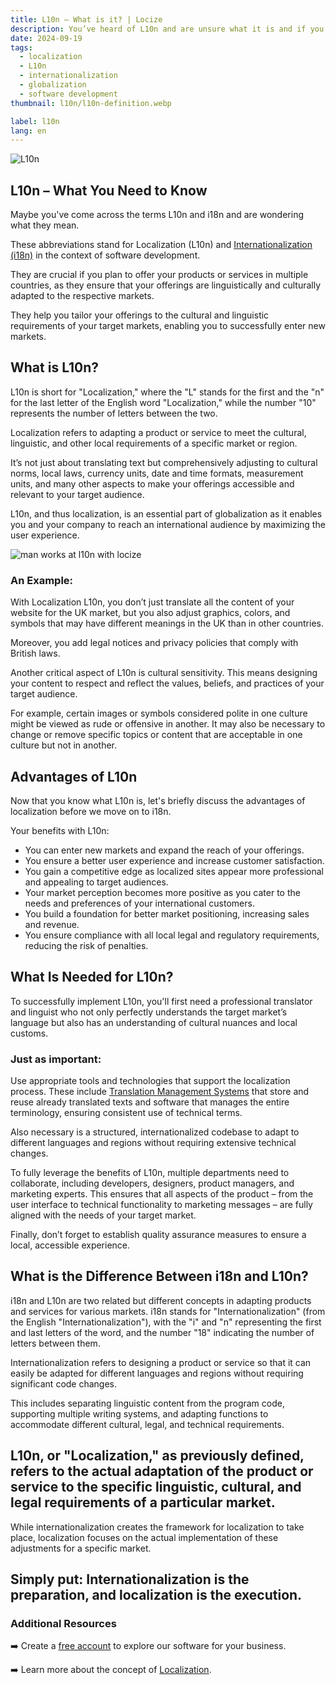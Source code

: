 ```yaml
---
title: L10n – What is it? | Locize
description: You’ve heard of L10n and are unsure what it is and if you need it? We'll tell you everything you need to know about it.
date: 2024-09-19
tags:
  - localization
  - L10n
  - internationalization
  - globalization
  - software development
thumbnail: l10n/l10n-definition.webp

label: l10n
lang: en
---
```


![L10n](l10n-definition.webp)


## L10n – What You Need to Know

Maybe you've come across the terms L10n and i18n and are wondering what they mean.

These abbreviations stand for Localization (L10n) and <a href="/blog/what-is-i18n" title="Internationalization (i18n)">Internationalization (i18n)</a> in the context of software development.

They are crucial if you plan to offer your products or services in multiple countries, as they ensure that your offerings are linguistically and culturally adapted to the respective markets.

They help you tailor your offerings to the cultural and linguistic requirements of your target markets, enabling you to successfully enter new markets.

## What is L10n?

L10n is short for "Localization," where the "L" stands for the first and the "n" for the last letter of the English word "Localization," while the number "10" represents the number of letters between the two.

Localization refers to adapting a product or service to meet the cultural, linguistic, and other local requirements of a specific market or region.

It’s not just about translating text but comprehensively adjusting to cultural norms, local laws, currency units, date and time formats, measurement units, and many other aspects to make your offerings accessible and relevant to your target audience.

L10n, and thus localization, is an essential part of globalization as it enables you and your company to reach an international audience by maximizing the user experience.

![man works at l10n with locize](guy-working-on-localization-l10n.webp "Man working on L10n with Locize")

### An Example:

With Localization L10n, you don’t just translate all the content of your website for the UK market, but you also adjust graphics, colors, and symbols that may have different meanings in the UK than in other countries.

Moreover, you add legal notices and privacy policies that comply with British laws.

Another critical aspect of L10n is cultural sensitivity. This means designing your content to respect and reflect the values, beliefs, and practices of your target audience.

For example, certain images or symbols considered polite in one culture might be viewed as rude or offensive in another. It may also be necessary to change or remove specific topics or content that are acceptable in one culture but not in another.

## Advantages of L10n

Now that you know what L10n is, let's briefly discuss the advantages of localization before we move on to i18n.

Your benefits with L10n:

- You can enter new markets and expand the reach of your offerings.
- You ensure a better user experience and increase customer satisfaction.
- You gain a competitive edge as localized sites appear more professional and appealing to target audiences.
- Your market perception becomes more positive as you cater to the needs and preferences of your international customers.
- You build a foundation for better market positioning, increasing sales and revenue.
- You ensure compliance with all local legal and regulatory requirements, reducing the risk of penalties.

## What Is Needed for L10n?

To successfully implement L10n, you'll first need a professional translator and linguist who not only perfectly understands the target market’s language but also has an understanding of cultural nuances and local customs.

### Just as important:

Use appropriate tools and technologies that support the localization process. These include <a href="/blog/tms/" title="Translation Management Systems">Translation Management Systems</a> that store and reuse already translated texts and software that manages the entire terminology, ensuring consistent use of technical terms.

Also necessary is a structured, internationalized codebase to adapt to different languages and regions without requiring extensive technical changes.

To fully leverage the benefits of L10n, multiple departments need to collaborate, including developers, designers, product managers, and marketing experts. This ensures that all aspects of the product – from the user interface to technical functionality to marketing messages – are fully aligned with the needs of your target market.

Finally, don’t forget to establish quality assurance measures to ensure a local, accessible experience.

## What is the Difference Between i18n and L10n?

i18n and L10n are two related but different concepts in adapting products and services for various markets. i18n stands for "Internationalization" (from the English "Internationalization"), with the "i" and "n" representing the first and last letters of the word, and the number "18" indicating the number of letters between them.

Internationalization refers to designing a product or service so that it can easily be adapted for different languages and regions without requiring significant code changes.

This includes separating linguistic content from the program code, supporting multiple writing systems, and adapting functions to accommodate different cultural, legal, and technical requirements.

L10n, or "Localization," as previously defined, refers to the actual adaptation of the product or service to the specific linguistic, cultural, and legal requirements of a particular market.
---

While internationalization creates the framework for localization to take place, localization focuses on the actual implementation of these adjustments for a specific market.

Simply put: Internationalization is the preparation, and localization is the execution.
---

### Additional Resources

➡️ Create a [free account](https://www.locize.app/register) to explore our software for your business.

➡️ Learn more about the concept of [Localization](../localization/).
